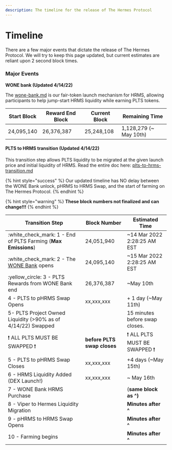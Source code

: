 ```yaml
---
description: The timeline for the release of The Hermes Protocol
---
```


# Timeline

There are a few major events that dictate the release of The Hermes Protocol. We will try to keep this page updated, but current estimates are reliant upon 2 second block times.&#x20;

### Major Events

**WONE bank (Updated 4/14/22)**

The [wone-bank.md](../hermes-products/wone-bank.md "mention") is our fair-token launch mechanism for HRMS, allowing participants to help jump-start HRMS liquidity while earning PLTS tokens.

| Start Block | Reward End Block | Current Block | Remaining Time          |
| ----------- | ---------------- | ------------- | ----------------------- |
| 24,095,140  | 26,376,387       | 25,248,108    | 1,128,279 (\~ May 10th) |

#### PLTS to HRMS transition (Updated 4/14/22)

This transition step allows PLTS liquidity to be migrated at the given launch price and initial liquidity of HRMS. Read the entire doc here: [plts-to-hrms-transition.md](plts-to-hrms-transition.md "mention")&#x20;

{% hint style="success" %}
Our updated timeline has NO delay between the WONE Bank unlock, pHRMS to HRMS Swap, and the start of farming on The Hermes Protocol.
{% endhint %}

{% hint style="warning" %}
**These block numbers not finalized and can change!!!**
{% endhint %}

| Transition Step                                                                                     | Block Number                | Estimated Time                                       |
| --------------------------------------------------------------------------------------------------- | --------------------------- | ---------------------------------------------------- |
| :white\_check\_mark: 1 - End of PLTS Farming (**Max Emissions**)                                    | 24,051,940                  | \~14 Mar 2022 2:28:25 AM EST                         |
| :white\_check\_mark: 2 - The [WONE Bank](plts-to-hrms-transition.md#the-new-hermes-wone-bank) opens | 24,095,140                  | \~15 Mar 2022 2:28:25 AM EST                         |
| :yellow\_circle: 3 - PLTS Rewards from WONE Bank end                                                | 26,376,387                  | \~May 10th                                           |
| 4 - PLTS to pHRMS Swap Opens                                                                        | xx,xxx,xxx                  | + 1 day (\~May 11th)                                 |
| 5- PLTS Project Owned Liquidity (>90% as of 4/14/22) Swapped                                        |                             | 15 minutes before swap closes.                       |
| :exclamation: ALL PLTS MUST BE SWAPPED :exclamation:                                                | **before PLTS swap closes** | :exclamation: ALL PLTS MUST BE SWAPPED :exclamation: |
| 5 - PLTS to pHRMS Swap Closes                                                                       | xx,xxx,xxx                  | +4 days (\~May 15th)                                 |
| 6 - HRMS Liquidity Added (DEX Launch!)                                                              | xx,xxx,xxx                  | \~ May 16th                                          |
| 7 - WONE Bank HRMS Purchase                                                                         |                             | (**same block as ^)**                                |
| 8 - Viper to Hermes Liquidity Migration                                                             |                             | **Minutes after ^**                                  |
| 9 - pHRMS to HRMS Swap Opens                                                                        |                             | **Minutes after ^**                                  |
| 10 - Farming begins                                                                                 |                             | **Minutes after ^**                                  |
